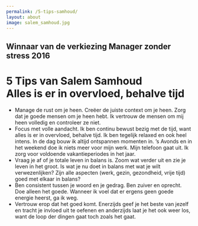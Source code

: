 ```yaml
---
permalink: /5-tips-samhoud/
layout: about
image: salem_samhoud.jpg
---
```

## Winnaar van de verkiezing Manager zonder stress 2016

# 5 Tips van Salem Samhoud<br>Alles is er in overvloed, behalve tijd
- Manage de rust om je heen. Creëer de juiste context om je heen. Zorg dat je goede mensen om je heen hebt. Ik vertrouw de mensen om mij heen volledig en controleer ze niet. 
- Focus met volle aandacht. Ik ben continu bewust bezig met de tijd, want alles is er in overvloed, behalve tijd. Ik ben tegelijk relaxed en ook heel intens. In de dag bouw ik altijd ontspannen momenten in. ’s Avonds en in het weekend doe ik niets meer voor mijn werk. Mijn telefoon gaat uit. Ik zorg voor voldoende vakantieperiodes in het jaar. 
- Vraag je af of je totale leven in balans is. Zoom wat verder uit en zie je leven in het groot. Is wat je nu doet in balans met wat je wilt verwezenlijken? Zijn alle aspecten (werk, gezin, gezondheid, vrije tijd) goed met elkaar in balans? 
- Ben consistent tussen je woord en je gedrag. Ben zuiver en oprecht. Doe alleen het goede. Wanneer ik voel dat er ergens geen goede energie heerst, ga ik weg.
- Vertrouw erop dat het goed komt. Enerzijds geef je het beste van jezelf en tracht je invloed uit te oefenen en anderzijds laat je het ook weer los, want de loop der dingen gaat toch zoals het gaat.
<br><br><br>

